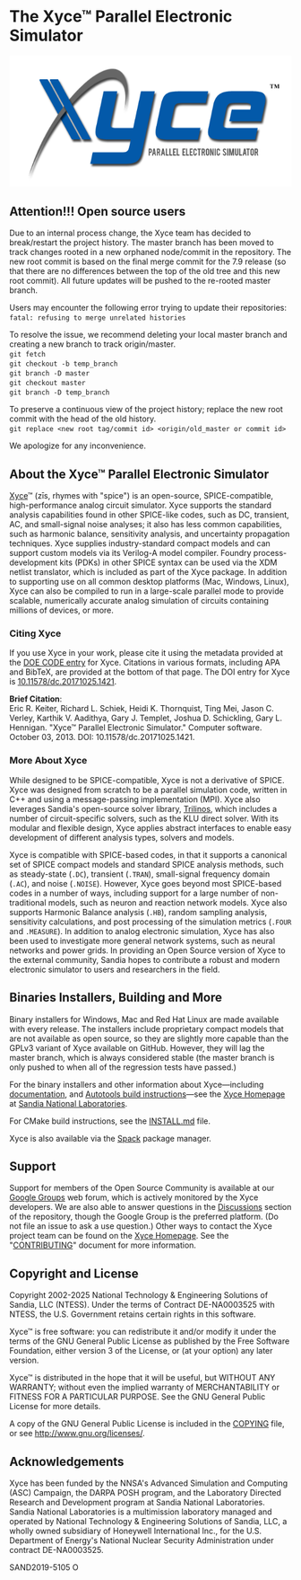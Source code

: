 # The Xyce&trade; Parallel Electronic Simulator

[![Xyce](doc/Common_Guide_Files/xyce_flat_white.png)](https://xyce.sandia.gov)

## Attention!!! Open source users
Due to an internal process change, the Xyce team has decided to break/restart the project history.
The master branch has been moved to track changes rooted in a new orphaned node/commit in the repository.
The new root commit is based on the final merge commit for the 7.9 release (so that there are no differences between the top of the old tree and this new root commit).
All future updates will be pushed to the re-rooted master branch.

Users may encounter the following error trying to update their repositories:\
  `fatal: refusing to merge unrelated histories`

To resolve the issue, we recommend deleting your local master branch and creating a new branch to track origin/master.  
  `git fetch`\
  `git checkout -b temp_branch`\
  `git branch -D master`\
  `git checkout master`\
  `git branch -D temp_branch`
  
To preserve a continuous view of the project history; replace the new root commit with the head of the old history.\
  `git replace <new root tag/commit id> <origin/old_master or commit id>`

We apologize for any inconvenience.

## About the Xyce&trade; Parallel Electronic Simulator

[Xyce](https://xyce.sandia.gov)&trade; (z&#x012B;s, rhymes with "spice") is an
open-source, SPICE-compatible, high-performance analog circuit simulator. Xyce
supports the standard analysis capabilities found in other SPICE-like codes,
such as DC, transient, AC, and small-signal noise analyses; it also has less
common capabilities, such as harmonic balance, sensitivity analysis, and
uncertainty propagation techniques. Xyce supplies industry-standard compact
models and can support custom models via its Verilog-A model compiler. Foundry
process-development kits (PDKs) in other SPICE syntax can be used via the XDM
netlist translator, which is included as part of the Xyce package. In addition
to supporting use on all common desktop platforms (Mac, Windows, Linux), Xyce
can also be compiled to run in a large-scale parallel mode to provide scalable,
numerically accurate analog simulation of circuits containing millions of
devices, or more.

### Citing Xyce

If you use Xyce in your work, please cite it using the metadata provided at the
[DOE CODE entry](https://www.osti.gov/doecode/biblio/2462) for Xyce. Citations
in various formats, including APA and BibTeX, are provided at the bottom of
that page. The DOI entry for Xyce is
[10.11578/dc.20171025.1421](https://doi.org/10.11578/dc.20171025.1421).

__Brief Citation__:\
Eric R. Keiter, Richard L. Schiek, Heidi K. Thornquist, Ting Mei, Jason C.
Verley, Karthik V. Aadithya, Gary J. Templet, Joshua D. Schickling, Gary L.
Hennigan. "Xyce&trade; Parallel Electronic Simulator." Computer software.
October 03, 2013. DOI: 10.11578/dc.20171025.1421.

### More About Xyce

While designed to be SPICE-compatible, Xyce is not a derivative of SPICE. Xyce
was designed from scratch to be a parallel simulation code, written in C++ and
using a message-passing implementation (MPI). Xyce also leverages Sandia's
open-source solver library, [Trilinos](https://github.com/trilinos/Trilinos),
which includes a number of circuit-specific solvers, such as the KLU direct
solver. With its modular and flexible design, Xyce applies abstract interfaces
to enable easy development of different analysis types, solvers and models.

Xyce is compatible with SPICE-based codes, in that it supports a canonical set
of SPICE compact models and standard SPICE analysis methods, such as
steady-state (`.DC`), transient (`.TRAN`), small-signal frequency domain
(`.AC`), and noise (`.NOISE`). However, Xyce goes beyond most SPICE-based codes
in a number of ways, including support for a large number of non-traditional
models, such as neuron and reaction network models. Xyce also supports Harmonic
Balance analysis (`.HB`), random sampling analysis, sensitivity calculations,
and post processing of the simulation metrics (`.FOUR` and `.MEASURE`). In
addition to analog electronic simulation, Xyce has also been used to
investigate more general network systems, such as neural networks and power
grids. In providing an Open Source version of Xyce to the external community,
Sandia hopes to contribute a robust and modern electronic simulator to users
and researchers in the field.

## Binaries Installers, Building and More

Binary installers for Windows, Mac and Red Hat Linux are made available with
every release. The installers include proprietary compact models that are not
available as open source, so they are slightly more capable than the GPLv3
variant of Xyce available on GitHub. However, they will lag the master branch,
which is always considered stable (the master branch is only pushed to when
all of the regression tests have passed.)

For the binary installers and other information about Xyce&mdash;including
[documentation](https://xyce.sandia.gov/documentation-tutorials), and [Autotools build
instructions](https://xyce.sandia.gov/documentation-tutorials/building-guide)&mdash;see
the [Xyce Homepage](https://xyce.sandia.gov) at [Sandia National
Laboratories](https://www.sandia.gov).

For CMake build instructions, see the [INSTALL.md](./INSTALL.md) file.

Xyce is also available via the [Spack](https://spack.io/) package manager.

## Support

Support for members of the Open Source Community is available at our [Google
Groups](https://groups.google.com/forum/#!forum/xyce-users) web forum, which is
actively monitored by the Xyce developers. We are also able to answer questions
in the [Discussions](https://github.com/Xyce/Xyce/discussions) section of the
repository, though the Google Group is the preferred platform. (Do not file an
issue to ask a use question.) Other ways to contact the Xyce project team can
be found on the [Xyce Homepage](https://xyce.sandia.gov/contact_us.html). See
the "[CONTRIBUTING](./CONTRIBUTING.md)" document for more information.

## Copyright and License

Copyright 2002-2025 National Technology & Engineering Solutions of Sandia, LLC
(NTESS). Under the terms of Contract DE-NA0003525 with NTESS, the U.S.
Government retains certain rights in this software.

Xyce&trade; is free software: you can redistribute it and/or modify it under
the terms of the GNU General Public License as published by the Free Software
Foundation, either version 3 of the License, or (at your option) any later
version.

Xyce&trade; is distributed in the hope that it will be useful, but WITHOUT ANY
WARRANTY; without even the implied warranty of MERCHANTABILITY or FITNESS FOR A
PARTICULAR PURPOSE.  See the GNU General Public License for more details.

A copy of the GNU General Public License is included in the
[COPYING](./COPYING) file, or see <http://www.gnu.org/licenses/>.

## Acknowledgements

Xyce has been funded by the NNSA's Advanced Simulation and Computing (ASC)
Campaign, the DARPA POSH program, and the Laboratory Directed Research and
Development program at Sandia National Laboratories. Sandia National
Laboratories is a multimission laboratory managed and operated by National
Technology & Engineering Solutions of Sandia, LLC, a wholly owned subsidiary of
Honeywell International Inc., for the U.S. Department of Energy's National
Nuclear Security Administration under contract DE-NA0003525.

SAND2019-5105 O
